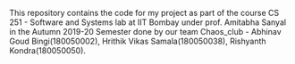 This repository contains the code for my project as part of the course CS 251 - Software and Systems lab at IIT Bombay under prof. Amitabha Sanyal in the Autumn 2019-20 Semester done by our team Chaos_club - Abhinav Goud Bingi(180050002), Hrithik Vikas Samala(180050038), Rishyanth Kondra(180050050).
